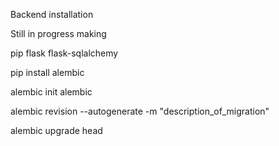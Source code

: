 Backend installation



<!-- pip install flask flask-sqlalchemy flask-login --> Still in progress making 

pip flask flask-sqlalchemy

pip install alembic

alembic init alembic

alembic revision --autogenerate -m "description_of_migration"

alembic upgrade head



